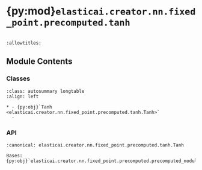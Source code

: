 # {py:mod}`elasticai.creator.nn.fixed_point.precomputed.tanh`

```{py:module} elasticai.creator.nn.fixed_point.precomputed.tanh
```

```{autodoc2-docstring} elasticai.creator.nn.fixed_point.precomputed.tanh
:allowtitles:
```

## Module Contents

### Classes

````{list-table}
:class: autosummary longtable
:align: left

* - {py:obj}`Tanh <elasticai.creator.nn.fixed_point.precomputed.tanh.Tanh>`
  -
````

### API

```{py:class} Tanh(total_bits: int, frac_bits: int, num_steps: int, sampling_intervall: tuple[float, float] = (-5, 5))
:canonical: elasticai.creator.nn.fixed_point.precomputed.tanh.Tanh

Bases: {py:obj}`elasticai.creator.nn.fixed_point.precomputed.precomputed_module.PrecomputedModule`

```
